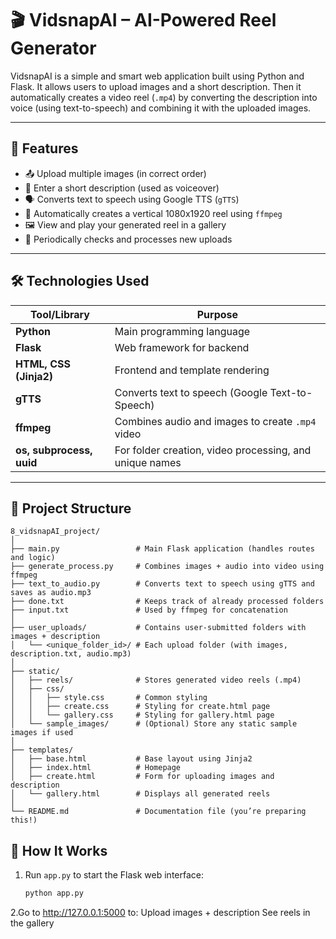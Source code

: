 # 🎬 VidsnapAI – AI-Powered Reel Generator

VidsnapAI is a simple and smart web application built using Python and Flask. It allows users to upload images and a short description. Then it automatically creates a video reel (`.mp4`) by converting the description into voice (using text-to-speech) and combining it with the uploaded images.

---

## 🚀 Features

- 📤 Upload multiple images (in correct order)
- 📝 Enter a short description (used as voiceover)
- 🗣️ Converts text to speech using Google TTS (`gTTS`)
- 🎥 Automatically creates a vertical 1080x1920 reel using `ffmpeg`
- 🖼️ View and play your generated reel in a gallery
- 🔄 Periodically checks and processes new uploads

---

## 🛠️ Technologies Used

| Tool/Library | Purpose |
|--------------|---------|
| **Python** | Main programming language |
| **Flask** | Web framework for backend |
| **HTML, CSS (Jinja2)** | Frontend and template rendering |
| **gTTS** | Converts text to speech (Google Text-to-Speech) |
| **ffmpeg** | Combines audio and images to create `.mp4` video |
| **os, subprocess, uuid** | For folder creation, video processing, and unique names |

---

## 🧱 Project Structure

```
8_vidsnapAI_project/
│
├── main.py                 # Main Flask application (handles routes and logic)
├── generate_process.py     # Combines images + audio into video using ffmpeg
├── text_to_audio.py        # Converts text to speech using gTTS and saves as audio.mp3
├── done.txt                # Keeps track of already processed folders
├── input.txt               # Used by ffmpeg for concatenation
│
├── user_uploads/           # Contains user-submitted folders with images + description
│   └── <unique_folder_id>/ # Each upload folder (with images, description.txt, audio.mp3)
│
├── static/
│   ├── reels/              # Stores generated video reels (.mp4)
│   ├── css/
│   │   ├── style.css       # Common styling
│   │   ├── create.css      # Styling for create.html page
│   │   └── gallery.css     # Styling for gallery.html page
│   └── sample_images/      # (Optional) Store any static sample images if used
│
├── templates/
│   ├── base.html           # Base layout using Jinja2
│   ├── index.html          # Homepage
│   ├── create.html         # Form for uploading images and description
│   └── gallery.html        # Displays all generated reels
│
└── README.md               # Documentation file (you’re preparing this!)

```

## 🧪 How It Works

1. Run `app.py` to start the Flask web interface:
   ```bash
   python app.py
2.Go to http://127.0.0.1:5000 to:
    Upload images + description
    See reels in the gallery

